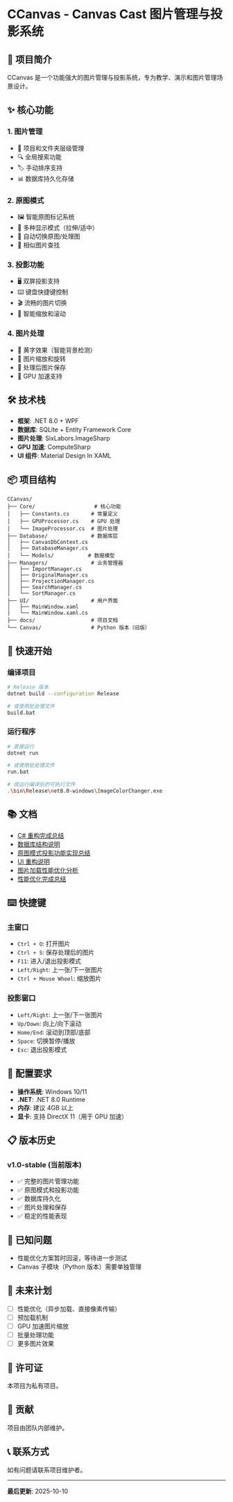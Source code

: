 # CCanvas - Canvas Cast 图片管理与投影系统

## 📝 项目简介

CCanvas 是一个功能强大的图片管理与投影系统，专为教学、演示和图片管理场景设计。

## ✨ 核心功能

### 1. 图片管理
- 📁 项目和文件夹层级管理
- 🔍 全局搜索功能
- 🏷️ 手动排序支持
- 📊 数据库持久化存储

### 2. 原图模式
- 🖼️ 智能原图标记系统
- 📐 多种显示模式（拉伸/适中）
- 🔄 自动切换原图/处理图
- 🎯 相似图片查找

### 3. 投影功能
- 🖥️ 双屏投影支持
- ⌨️ 键盘快捷键控制
- 🎬 流畅的图片切换
- 📏 智能缩放和滚动

### 4. 图片处理
- 🎨 黄字效果（智能背景检测）
- 🔄 图片缩放和旋转
- 💾 处理后图片保存
- 🎯 GPU 加速支持

## 🛠️ 技术栈

- **框架**: .NET 8.0 + WPF
- **数据库**: SQLite + Entity Framework Core
- **图片处理**: SixLabors.ImageSharp
- **GPU 加速**: ComputeSharp
- **UI 组件**: Material Design In XAML

## 📦 项目结构

```
CCanvas/
├── Core/                   # 核心功能
│   ├── Constants.cs       # 常量定义
│   ├── GPUProcessor.cs    # GPU 处理
│   └── ImageProcessor.cs  # 图片处理
├── Database/              # 数据库层
│   ├── CanvasDbContext.cs
│   ├── DatabaseManager.cs
│   └── Models/           # 数据模型
├── Managers/              # 业务管理器
│   ├── ImportManager.cs
│   ├── OriginalManager.cs
│   ├── ProjectionManager.cs
│   ├── SearchManager.cs
│   └── SortManager.cs
├── UI/                    # 用户界面
│   ├── MainWindow.xaml
│   └── MainWindow.xaml.cs
├── docs/                  # 项目文档
└── Canvas/                # Python 版本（旧版）
```

## 🚀 快速开始

### 编译项目

```bash
# Release 版本
dotnet build --configuration Release

# 或使用批处理文件
build.bat
```

### 运行程序

```bash
# 直接运行
dotnet run

# 或使用批处理文件
run.bat

# 或运行编译后的可执行文件
.\bin\Release\net8.0-windows\ImageColorChanger.exe
```

## 📚 文档

- [C# 重构完成总结](docs/C%23重构完成总结.md)
- [数据库结构说明](docs/数据库结构说明.md)
- [原图模式投影功能实现总结](docs/原图模式投影功能实现总结.md)
- [UI 重构说明](docs/UI重构说明.md)
- [图片加载性能优化分析](docs/图片加载性能优化分析.md)
- [性能优化完成总结](docs/性能优化完成总结.md)

## ⌨️ 快捷键

### 主窗口
- `Ctrl + O`: 打开图片
- `Ctrl + S`: 保存处理后的图片
- `F11`: 进入/退出投影模式
- `Left/Right`: 上一张/下一张图片
- `Ctrl + Mouse Wheel`: 缩放图片

### 投影窗口
- `Left/Right`: 上一张/下一张图片
- `Up/Down`: 向上/向下滚动
- `Home/End`: 滚动到顶部/底部
- `Space`: 切换暂停/播放
- `Esc`: 退出投影模式

## 🔧 配置要求

- **操作系统**: Windows 10/11
- **.NET**: .NET 8.0 Runtime
- **内存**: 建议 4GB 以上
- **显卡**: 支持 DirectX 11（用于 GPU 加速）

## 📋 版本历史

### v1.0-stable (当前版本)
- ✅ 完整的图片管理功能
- ✅ 原图模式和投影功能
- ✅ 数据库持久化
- ✅ 图片处理和保存
- ✅ 稳定的性能表现

## 🐛 已知问题

- 性能优化方案暂时回滚，等待进一步测试
- Canvas 子模块（Python 版本）需要单独管理

## 🔮 未来计划

- [ ] 性能优化（异步加载、直接像素传输）
- [ ] 预加载机制
- [ ] GPU 加速图片缩放
- [ ] 批量处理功能
- [ ] 更多图片效果

## 📄 许可证

本项目为私有项目。

## 👥 贡献

项目由团队内部维护。

## 📞 联系方式

如有问题请联系项目维护者。

---

**最后更新**: 2025-10-10

